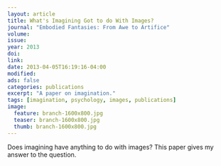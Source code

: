 ```yaml
---
layout: article
title: What's Imagining Got to do With Images?
journal: "Embodied Fantasies: From Awe to Artifice"
volume: 
issue: 
year: 2013
doi: 
link: 
date: 2013-04-05T16:19:16-04:00
modified:
ads: false
categories: publications
excerpt: "A paper on imagination."
tags: [imagination, psychology, images, publications]
image:
  feature: branch-1600x800.jpg 
  teaser: branch-1600x800.jpg
  thumb: branch-1600x800.jpg
---
```


Does imagining have anything to do with images? This paper gives my answer to the question.